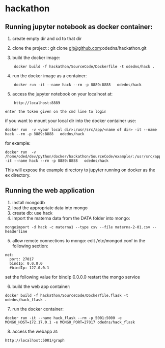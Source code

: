 # hackathon

  
## Running jupyter notebook as docker container:
1. create empty dir and cd to that dir
 
2. clone the project :
	git clone git@github.com:odedns/hackathon.git
3. build the docker image:
```
	docker build -f hackathon/SourceCode/Dockerfile -t odedns/hack .
```
4. run the docker image as a container:
```
	docker run -it --name hack --rm -p 8889:8888   odedns/hack 
```
5. access the jupyter notebook on your localhost at:
```
	http://localhost:8889
```
	enter the token given on the cmd line to login
	

if you want to mount your local dir into the docker container use:
```
docker run  -v <your local dir>:/usr/src/app/<name of dir> -it --name hack --rm -p 8889:8888   odedns/hack 
```
for example:
```
docker run  -v /home/oded/dev/python/docker/hackathon/SourceCode/example/:/usr/src/app/ex -it --name hack --rm -p 8889:8888   odedns/hack 
```

This will expose the example directory to jupyter running on docker as the ex directory.


## Running the web application
1. install mongodb
2. load the appropriate data into mongo
3. create db:
 use hack
4. import the materna data from the DATA folder into mongo:
```
mongoimport -d hack -c materna1 --type csv --file materna-2-01.csv --headerline
```

5. allow remote connections to mongo:
edit /etc/mongod.conf in the following section:
```
net:
  port: 27017
  bindIp: 0.0.0.0
  #bindIp: 127.0.0.1
```
set the following value for bindIp 0.0.0.0
restart the mongo service


6. build the web app container:
```
docker build -f hackathon/SourceCode/Dockerfile.flask -t odedns/hack_flask .
```
7. run the docker container:
```
docker run -it --name hack_flask --rm -p 5001:5000 -e MONGO_HOST=172.17.0.1 -e MONGO_PORT=27017 odedns/hack_flask 
```
8. access the webapp at:

```
http://localhost:5001/graph
```


